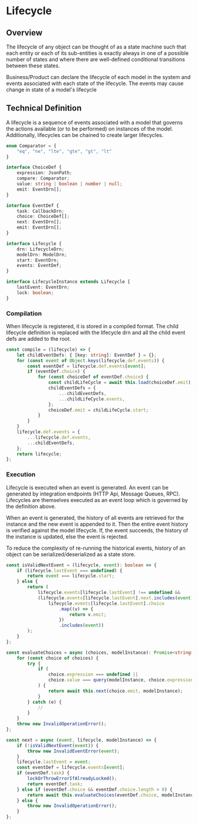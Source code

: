 # Lifecycle

## Overview

The lifecycle of any object can be thought of as a state machine such that each entity or each of its sub-entities is exactly always in one of a possible number of states and where there are well-defined conditional transitions between these states.

Business/Product can declare the lifecycle of each model in the system and events associated with each state of the lifecycle. The events may cause change in state of a model's lifecycle

## Technical Definition

A lifecycle is a sequence of events associated with a model that governs the actions available (or to be performed) on instances of the model. Additionally, lifecycles can be chained to create larger lifecycles.

```ts
enum Comparator = {
	"eq", "ne", "lte", "gte", "gt", "lt"
}

interface ChoiceDef {
	expression: JsonPath;
	compare: Comparator;
	value: string | boolean | number | null;
	emit: EventDrn[];
}

interface EventDef {
	task: CallbackDrn;
	choice: ChoiceDef[];
	next: EventDrn[];
	emit: EventDrn[];
}

interface Lifecycle {
	drn: LifecycleDrn;
	modelDrn: ModelDrn;
	start: EventDrn;
	events: EventDef;
}

interface LifecycleInstance extends Lifecycle {
	lastEvent: EventDrn;
	lock: boolean;
}
```

### Compilation

When lifecycle is registered, it is stored in a compiled format. The child lifecycle definition is replaced with the lifecycle drn and all the child event defs are added to the root.

```ts
const compile = (lifecycle) => {
	let childEventDefs: { [key: string]: EventDef } = {};
	for (const event of Object.keys(lifecycle.def.events)) {
		const eventDef = lifecycle.def.events[event];
		if (eventDef.choice) {
			for (const choiceDef of eventDef.choice) {
				const childLifeCycle = await this.load(choiceDef.emit); // Get compiled version of child lc
				childEventDefs = {
					...childEventDefs,
					...childLifeCycle.events,
				};
				choiceDef.emit = childLifeCycle.start;
			}
		}
	}
	lifecycle.def.events = {
		...lifecycle.def.events,
		...childEventDefs,
	};
	return lifecycle;
};
```

### Execution

Lifecycle is executed when an event is generated. An event can be generated by integration endpoints (HTTP Api, Message Queues, RPC). Lifecycles are themselves executed as an event loop which is governed by the definition above.

When an event is generated, the history of all events are retrieved for the instance and the new event is appended to it. Then the entire event history is verified against the model lifecycle. If, the event succeeds, the history of the instance is updated, else the event is rejected.

To reduce the complexity of re-running the historical events, history of an object can be serialized/deserialized as a state store.

```ts
const isValidNextEvent = (lifecycle, event): boolean => {
	if (lifecycle.lastEvent === undefined) {
		return event === lifecycle.start;
	} else {
		return (
			lifecycle.events[lifecycle.lastEvent] !== undefined &&
			(lifecycle.events[lifecycle.lastEvent].next.includes(event) ||
				lifecycle.events[lifecycle.lastEvent].choice
					.map((v) => {
						return v.emit;
					})
					.includes(event))
		);
	}
};

const evaluateChoices = async (choices, modelInstance): Promise<string> => {
	for (const choice of choices) {
		try {
			if (
				choice.expression === undefined ||
				choice.value === query(modelInstance, choice.expression)[0]
			) {
				return await this.next(choice.emit, modelInstance);
			}
		} catch (e) {
			//
		}
	}
	throw new InvalidOperationError();
};

const next = async (event, lifecycle, modelInstance) => {
	if (!isValidNextEvent(event)) {
		throw new InvalidEventError(event);
	}
	lifecycle.lastEvent = event;
	const eventDef = lifecycle.events[event];
	if (eventDef.task) {
		lockOrThrowErrorIfAlreadyLocked();
		return eventDef.task;
	} else if (eventDef.choice && eventDef.choice.length > 0) {
		return await this.evaluateChoices(eventDef.choice, modelInstance);
	} else {
		throw new InvalidOperationError();
	}
};
```
